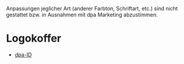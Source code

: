 Anpassungen jeglicher Art (anderer Farbton, Schriftart, etc.) sind nicht gestattet bzw. in Ausnahmen mit dpa Marketing abzustimmen.


# Logokoffer
- [dpa-ID](https://designkit.dpa-id.de/api/v1/tree/Logos/dpa-ID/dpa_ID.zip)
